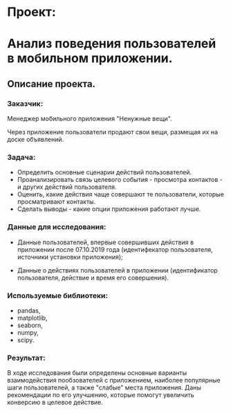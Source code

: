 # Проект: 

# Анализ поведения пользователей в мобильном приложении.
## Описание проекта.
### Заказчик: 

Менеджер мобильного приложения "Ненужные вещи".

Через приложение пользователи продают свои вещи, размещая их на доске объявлений.

### Задача: 

- Определить основные сценарии действий пользователей.
- Проанализировать связь целевого события - просмотра контактов - и других действий пользователя.
- Оценить, какие действия чаще совершают те пользователи, которые просматривают контакты.
- Сделать выводы - какие опции приложения работают лучше.

### Данные для исследования:

- Данные пользователей, впервые совершивших действия в приложении после 07.10.2019 года (идентифекатор пользователя, источники установки приложения);

- Данные о действиях пользователей в приложении (идентификатор пользователя, действие и время его совершения). 

### Используемые библиотеки:

- pandas,
- matplotlib,
- seaborn,
- numpy,
- scipy.

### Результат:
В ходе исследования были определены основные варианты взаимодействия пообзователей с приложением, наиболее популярные шаги пользователей, а также "слабые" места приложения. Даны рекомендации по его улучшению, которые помогут увеличить конверсию в целевое действие.
